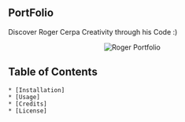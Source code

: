 ## PortFolio
Discover Roger Cerpa Creativity through his Code :)

<p align="center">
  <img alt="Roger Portfolio" src="">
</p>

## Table of Contents
    * [Installation]
    * [Usage]
    * [Credits]
    * [License]

